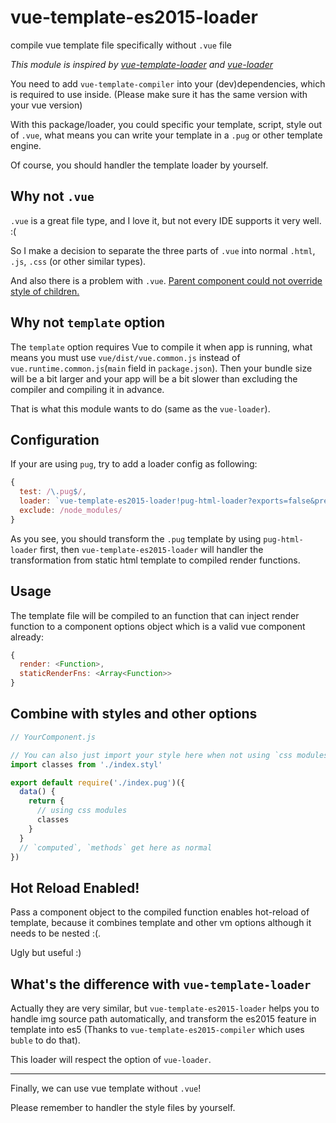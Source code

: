 # vue-template-es2015-loader
compile vue template file specifically without `.vue` file

*This module is inspired by [vue-template-loader](https://www.npmjs.com/package/vue-template-loader) and
[vue-loader](https://www.npmjs.com/package/vue-loader)*

You need to add `vue-template-compiler` into your (dev)dependencies, which is required to use inside. (Please make sure
it has the same version with your vue version)

With this package/loader, you could specific your template, script, style out of `.vue`, what means you can write your
template in a `.pug` or other template engine.

Of course, you should handler the template loader by yourself.

## Why not `.vue`

`.vue` is a great file type, and I love it, but not every IDE supports it very well. :(

So I make a decision to separate the three parts of `.vue` into normal `.html`, `.js`, `.css` (or other similar types).

And also there is a problem with `.vue`. [Parent component could not override style of children.](https://github.com/vuejs/vue-loader/issues/521)

## Why not `template` option

The `template` option requires Vue to compile it when app is running, what means you must use `vue/dist/vue.common.js`
instead of `vue.runtime.common.js`(`main` field in `package.json`). Then your bundle size will be a bit larger and your
app will be a bit slower than excluding the compiler and compiling it in advance.

That is what this module wants to do (same as the `vue-loader`).

## Configuration

If your are using `pug`, try to add a loader config as following:

``` js
{
  test: /\.pug$/,
  loader: `vue-template-es2015-loader!pug-html-loader?exports=false&pretty`,
  exclude: /node_modules/
}
```

As you see, you should transform the `.pug` template by using `pug-html-loader` first, then `vue-template-es2015-loader`
will handler the transformation from static html template to compiled render functions.

## Usage

The template file will be compiled to an function that can inject render function to a component options object which is
a valid vue component already:

``` js
{
  render: <Function>,
  staticRenderFns: <Array<Function>>
}
```

## Combine with styles and other options

``` js
// YourComponent.js

// You can also just import your style here when not using `css modules`
import classes from './index.styl'

export default require('./index.pug')({
  data() {
    return {
      // using css modules
      classes
    }
  }
  // `computed`, `methods` get here as normal
})
```

## Hot Reload Enabled!

Pass a component object to the compiled function enables hot-reload of template, because it combines template and
other vm options although it needs to be nested :(.

Ugly but useful :)

## What's the difference with `vue-template-loader`

Actually they are very similar, but `vue-template-es2015-loader` helps you to handle img source path automatically,
and transform the es2015 feature in template into es5 (Thanks to `vue-template-es2015-compiler` which uses `buble` to do
that).

This loader will respect the option of `vue-loader`.

---

Finally, we can use vue template without `.vue`! 

Please remember to handler the style files by yourself.
